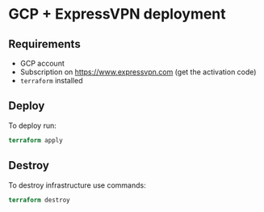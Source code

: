 # GCP + ExpressVPN deployment

## Requirements

- GCP account
- Subscription on https://www.expressvpn.com (get the activation code)
- `terraform` installed

## Deploy

To deploy run:

```terraform
terraform apply
```

## Destroy

To destroy infrastructure use commands:

```terraform
terraform destroy
```
